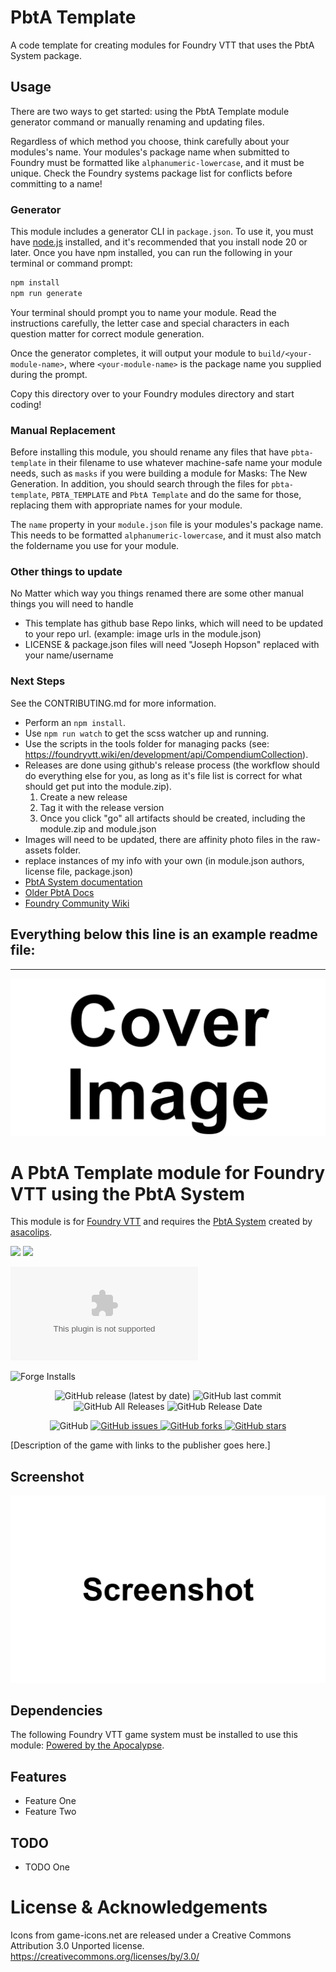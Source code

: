 # PbtA Template
A code template for creating modules for Foundry VTT that uses the PbtA System package.

## Usage
There are two ways to get started: using the PbtA Template module generator command or manually renaming and updating files.

Regardless of which method you choose, think carefully about your modules's name. Your modules's package name when submitted to Foundry must be formatted like `alphanumeric-lowercase`, and it must be unique. Check the Foundry systems package list for conflicts before committing to a name!

### Generator

This module includes a generator CLI in `package.json`. To use it, you must have [node.js](https://nodejs.org) installed, and it's recommended that you install node 20 or later.
Once you have npm installed, you can run the following in your terminal or command prompt:

```bash
npm install
npm run generate
```

Your terminal should prompt you to name your module. Read the instructions carefully, the letter case and special characters in each question matter for correct module generation.

Once the generator completes, it will output your module to `build/<your-module-name>`, where `<your-module-name>` is the package name you supplied during the prompt.

Copy this directory over to your Foundry modules directory and start coding!

### Manual Replacement

Before installing this module, you should rename any files that have `pbta-template` in their filename to use whatever machine-safe name your module needs, such as `masks` if you were building a module for Masks: The New Generation. In addition, you should search through the files for `pbta-template`, `PBTA_TEMPLATE` and `PbtA Template` and do the same for those, replacing them with appropriate names for your module.

The `name` property in your `module.json` file is your modules's package name. This needs to be formatted `alphanumeric-lowercase`, and it must also match the foldername you use for your module.

### Other things to update

No Matter which way you things renamed there are some other manual things you will need to handle
- This template has github base Repo links, which will need to be updated to your repo url. (example: image urls in the module.json)
- LICENSE & package.json files will need "Joseph Hopson" replaced with your name/username

### Next Steps
See the CONTRIBUTING.md for more information.
 - Perform an `npm install`. 
 - Use `npm run watch` to get the scss watcher up and running. 
 - Use the scripts in the tools folder for managing packs (see: https://foundryvtt.wiki/en/development/api/CompendiumCollection). 
 - Releases are done using github's release process (the workflow should do everything else for you, as long as it's file list is correct for what should get put into the module.zip).
   1. Create a new release
   2. Tag it with the release version
   3. Once you click "go" all artifacts should be created, including the module.zip and module.json
 - Images will need to be updated, there are affinity photo files in the raw-assets folder.
 - replace instances of my info with your own (in module.json authors, license file, package.json)
 - [PbtA System documentation](https://github.com/asacolips-projects/pbta/wiki) 
 - [Older PbtA Docs](https://asacolips.gitbook.io/pbta-system)
 - [Foundry Community Wiki](https://foundryvtt.wiki/en/development)

## Everything below this line is an example readme file:
<hr>

![Cover](assets/cover.webp)

# A PbtA Template module for Foundry VTT using the PbtA System
This module is for [Foundry VTT](https://foundryvtt.com/) and requires the [PbtA System](https://github.com/asacolips-projects/pbta) created by [asacolips](https://github.com/asacolips).

![](https://img.shields.io/badge/Foundry-v11-informational)
![](https://img.shields.io/badge/Foundry-v12-informational)
<!--- Downloads @ Latest Badge -->
![Latest Release Download Count](https://img.shields.io/github/downloads/philote/pbta-template/latest/module.zip)
<!--- Forge Bazaar Install % Badge -->
![Forge Installs](https://img.shields.io/badge/dynamic/json?label=Forge%20Installs&query=package.installs&suffix=%25&url=https%3A%2F%2Fforge-vtt.com%2Fapi%2Fbazaar%2Fpackage%pbta-template&colorB=4aa94a)

<p align="center">
    <img alt="GitHub release (latest by date)" src="https://img.shields.io/github/v/release/philote/pbta-template"> 
    <img alt="GitHub last commit" src="https://img.shields.io/github/last-commit/philote/pbta-template"> 
    <img alt="GitHub All Releases" src="https://img.shields.io/github/downloads/philote/pbta-template/total" /> 
    <img alt="GitHub Release Date" src="https://img.shields.io/github/release-date/philote/dierpg?label=latest%20release" /> 
</p>
<p align="center">
    <img alt="GitHub" src="https://img.shields.io/github/license/philote/pbta-template"> 
    <a href="https://github.com/philote/pbta-template/issues">
        <img alt="GitHub issues" src="https://img.shields.io/github/issues/philote/pbta-template">
    </a> 
    <a href="https://github.com/philote/pbta-template/network">
        <img alt="GitHub forks" src="https://img.shields.io/github/forks/philote/pbta-template">
    </a> 
    <a href="https://github.com/philote/pbta-template/stargazers">
        <img alt="GitHub stars" src="https://img.shields.io/github/stars/philote/pbta-template">
    </a> 
</p>

[Description of the game with links to the publisher goes here.]

## Screenshot
![Screenshot](assets/screenshot.webp)

## Dependencies

The following Foundry VTT game system must be installed to use this module: [Powered by the Apocalypse](https://foundryvtt.com/packages/pbta).

## Features

- Feature One
- Feature Two

## TODO
- TODO One

# License & Acknowledgements

Icons from game-icons.net are released under a Creative Commons Attribution 3.0 Unported license. https://creativecommons.org/licenses/by/3.0/
